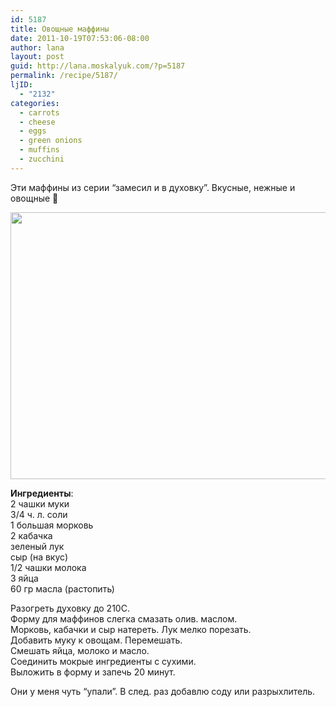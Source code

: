 ```yaml
---
id: 5187
title: Овощные маффины
date: 2011-10-19T07:53:06-08:00
author: lana
layout: post
guid: http://lana.moskalyuk.com/?p=5187
permalink: /recipe/5187/
ljID:
  - "2132"
categories:
  - carrots
  - cheese
  - eggs
  - green onions
  - muffins
  - zucchini
---
```

Эти маффины из серии &#8220;замесил и в духовку&#8221;. Вкусные, нежные и овощные 🙂

<img loading="lazy" class="alignnone" title="muffins" src="http://farm7.static.flickr.com/6043/6259729458_d9a6671e67_z.jpg" alt="" width="640" height="427" /> 

**Ингредиенты**:  
2 чашки муки  
3/4 ч. л. соли  
1 большая морковь  
2 кабачка  
зеленый лук  
сыр (на вкус)  
1/2 чашки молока  
3 яйца  
60 гр масла (растопить)

Разогреть духовку до 210С.  
Форму для маффинов слегка смазать олив. маслом.  
Морковь, кабачки и сыр натереть. Лук мелко порезать.  
Добавить муку к овощам. Перемешать.  
Смешать яйца, молоко и масло.  
Соединить мокрые ингредиенты с сухими.  
Выложить в форму и запечь 20 минут.

Они у меня чуть &#8220;упали&#8221;. В след. раз добавлю соду или разрыхлитель.

&nbsp;